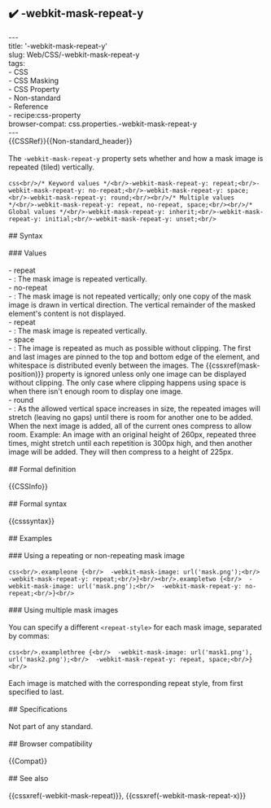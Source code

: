 ## ✔️ -webkit-mask-repeat-y 
 ---<br/>title: '-webkit-mask-repeat-y'<br/>slug: Web/CSS/-webkit-mask-repeat-y<br/>tags:<br/>  - CSS<br/>  - CSS Masking<br/>  - CSS Property<br/>  - Non-standard<br/>  - Reference<br/>  - recipe:css-property<br/>browser-compat: css.properties.-webkit-mask-repeat-y<br/>---<br/>{{CSSRef}}{{Non-standard_header}}<br/><br/>The `-webkit-mask-repeat-y` property sets whether and how a mask image is repeated (tiled) vertically.<br/><br/>```css<br/>/* Keyword values */<br/>-webkit-mask-repeat-y: repeat;<br/>-webkit-mask-repeat-y: no-repeat;<br/>-webkit-mask-repeat-y: space;<br/>-webkit-mask-repeat-y: round;<br/><br/>/* Multiple values */<br/>-webkit-mask-repeat-y: repeat, no-repeat, space;<br/><br/>/* Global values */<br/>-webkit-mask-repeat-y: inherit;<br/>-webkit-mask-repeat-y: initial;<br/>-webkit-mask-repeat-y: unset;<br/>```<br/><br/>## Syntax<br/><br/>### Values<br/><br/>- repeat<br/>  - : The mask image is repeated vertically.<br/>- no-repeat<br/>  - : The mask image is not repeated vertically; only one copy of the mask image is drawn in vertical direction. The vertical remainder of the masked element's content is not displayed.<br/>- repeat<br/>  - : The mask image is repeated vertically.<br/>- space<br/>  - : The image is repeated as much as possible without clipping. The first and last images are pinned to the top and bottom edge of the element, and whitespace is distributed evenly between the images. The {{cssxref(mask-position)}} property is ignored unless only one image can be displayed without clipping. The only case where clipping happens using space is when there isn't enough room to display one image.<br/>- round<br/>  - : As the allowed vertical space increases in size, the repeated images will stretch (leaving no gaps) until there is room for another one to be added. When the next image is added, all of the current ones compress to allow room. Example: An image with an original height of 260px, repeated three times, might stretch until each repetition is 300px high, and then another image will be added. They will then compress to a height of 225px.<br/><br/>## Formal definition<br/><br/>{{CSSInfo}}<br/><br/>## Formal syntax<br/><br/>{{csssyntax}}<br/><br/>## Examples<br/><br/>### Using a repeating or non-repeating mask image<br/><br/>```css<br/>.exampleone {<br/>  -webkit-mask-image: url('mask.png');<br/>  -webkit-mask-repeat-y: repeat;<br/>}<br/><br/>.exampletwo {<br/>  -webkit-mask-image: url('mask.png');<br/>  -webkit-mask-repeat-y: no-repeat;<br/>}<br/>```<br/><br/>### Using multiple mask images<br/><br/>You can specify a different `<repeat-style>` for each mask image, separated by commas:<br/><br/>```css<br/>.examplethree {<br/>  -webkit-mask-image: url('mask1.png'), url('mask2.png');<br/>  -webkit-mask-repeat-y: repeat, space;<br/>}<br/>```<br/><br/>Each image is matched with the corresponding repeat style, from first specified to last.<br/><br/>## Specifications<br/><br/>Not part of any standard.<br/><br/>## Browser compatibility<br/><br/>{{Compat}}<br/><br/>## See also<br/><br/>{{cssxref(-webkit-mask-repeat)}}, {{cssxref(-webkit-mask-repeat-x)}}<br/>